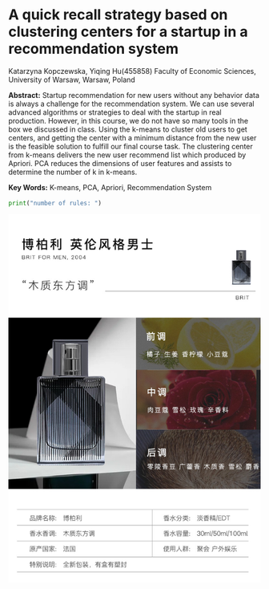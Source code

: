 # A quick recall strategy based on clustering centers for a startup in a recommendation system
Katarzyna Kopczewska, Yiqing Hu(455858)
Faculty of Economic Sciences, University of Warsaw, Warsaw, Poland

**Abstract:** Startup recommendation for new users without any behavior data is always a challenge for the recommendation system. We can use several advanced algorithms or strategies to deal with the startup in real production. However, in this course, we do not have so many tools in the box we discussed in class. Using the k-means to cluster old users to get centers, and getting the center with a minimum distance from the new user is the feasible solution to fulfill our final course task. The clustering center from k-means delivers the new user recommend list which produced by Apriori. PCA reduces the dimensions of user features and assists to determine the number of k in k-means. 

**Key Words:** K-means, PCA, Apriori, Recommendation System

```python
print("number of rules: ")
```

![不会显示中括号中的文字](./img/test.jpg)


